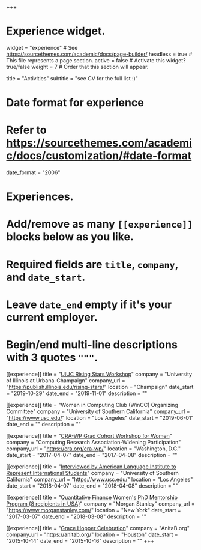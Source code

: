 +++
# Experience widget.
widget = "experience"  # See https://sourcethemes.com/academic/docs/page-builder/
headless = true  # This file represents a page section.
active = false  # Activate this widget? true/false
weight = 7  # Order that this section will appear.

title = "Activities"
subtitle = "see CV for the full list :)"

# Date format for experience
#   Refer to https://sourcethemes.com/academic/docs/customization/#date-format
date_format = "2006"

# Experiences.
#   Add/remove as many `[[experience]]` blocks below as you like.
#   Required fields are `title`, `company`, and `date_start`.
#   Leave `date_end` empty if it's your current employer.
#   Begin/end multi-line descriptions with 3 quotes `"""`.

[[experience]]
  title = "[UIUC Rising Stars Workshop](https://viterbischool.usc.edu/news/2019/09/rising-star-honored-for-early-achievements-and-promise/)"
  company = "University of Illinois at Urbana-Champaign"
  company_url = "https://publish.illinois.edu/rising-stars/"
  location = "Champaign"
  date_start = "2019-10-29"
  date_end = "2019-11-01"
  description = ""

[[experience]]
  title = "Women in Computing Club (WinCC) Organizing Committee"
  company = "University of Southern California"
  company_url = "https://www.usc.edu/"
  location = "Los Angeles"
  date_start = "2019-06-01"
  date_end = ""
  description = ""

[[experience]]
  title = "[CRA-WP Grad Cohort Workshop for Women](https://cra.org/cra-wp/grad-cohort-for-women/)"
  company = "Computing Research Association-Widening Participation"
  company_url = "https://cra.org/cra-wp/"
  location = "Washington, D.C."
  date_start = "2017-04-07"
  date_end = "2017-04-08"
  description = ""

[[experience]]
  title = "[Interviewed by American Language Institute to Represent International Students](https://youtu.be/RjaPxtRxnOo)"
  company = "University of Southern California"
  company_url = "https://www.usc.edu/"
  location = "Los Angeles"
  date_start = "2018-04-07"
  date_end = "2018-04-08"
  description = ""  

[[experience]]
  title = "[Quantitative Finance Women's PhD Mentorship Program (8 recipients in USA)](https://www.morganstanley.com/people-opportunities/students-graduates/programs/diversity/morgan-stanley-women-s-quantitative-finance-mentorship-program-north-america)"
  company = "Morgan Stanley"
  company_url = "https://www.morganstanley.com/"
  location = "New York"
  date_start = "2017-03-07"
  date_end = "2018-03-08"
  description = "" 

[[experience]]
  title = "[Grace Hopper Celebration](https://ghc.anitab.org/)"
  company = "AnitaB.org"
  company_url = "https://anitab.org/"
  location = "Houston"
  date_start = "2015-10-14"
  date_end = "2015-10-16"
  description = "" 
+++
